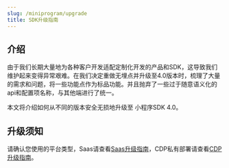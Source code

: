 ```yaml
---
slug: /miniprogram/upgrade
title: SDK升级指南
---
```


## 介绍

由于我们长期大量地为各种客户开发适配定制化开发的产品和SDK，这导致我们维护起来变得异常艰难。在我们决定重做无埋点并升级至4.0版本时，梳理了大量的需求和问题，将一些功能点作为标品功能。并且抛弃了一些过于随意语义化的api和配置项名称，与其他端进行了统一。

本文将介绍如何从不同的版本安全无损地升级至 小程序SDK 4.0。

## 升级须知

请确认您使用的平台类型，Saas请查看[Saas升级指南](/docs/miniprogram/upgrade/saas)，CDP私有部署请查看[CDP升级指南](/docs/miniprogram/upgrade/cdp)。
